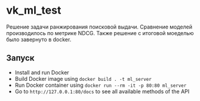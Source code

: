 # vk_ml_test

Решение задачи ранжирования поисковой выдачи. Сравнение моделей производилось по метрике NDCG. Также решение с итоговой моеделью было завернуто в docker.

## Запуск
- Install and run Docker
- Build Docker image using `docker build . -t ml_server`
- Run Docker container using `docker run --rm -it -p 80:80 ml_server`
- Go to `http://127.0.0.1:80/docs` to see all available methods of the API
